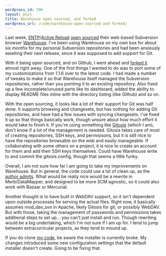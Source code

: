 ```yaml
--- 
wordpress_id: 396
layout: post
title: Warehouse open sourced, and forked
wordpress_url: /code/warehouse-open-sourced-and-forked/
---
```


<p>Last week, <a href="http://entp.com/">ENTP</a>/<a href="http://activereload.net/">Active Reload</a> <a href="http://hoth.entp.com/2008/9/30/warehouse-is-now-open-source">open sourced</a> their web-based Subversion browser <a href="http://warehouseapp.com">Warehouse</a>.  I've been using Warehouse on my own box for about six months for my personal Subversion repositories and had been anxiously awaiting their next release, since it was supposed to add support for Git.</p>

<p>With it being open sourced, and on Github, I went ahead and <a href="http://github.com/krobertson/warehouse">forked it</a> almost right away.  One of the first things I wanted to do was to port some of my customizations from 1.1.6 over to the latest code.  I had made a number of tweaks to make it so that Warehouse itself managed the Subversion repositories, rather than you pointing it to an existing repository.  Also fixed up a few incomplete/unused parts like its dashboard, added the ability to display README files inline with the directory listing (like Github) and so on.</p>

<p>With the open sourcing, it looks like a lot of their support for Git was half done.  It supports browsing and changesets, but has nothing for adding Git repositories, and have had a few issues with syncing changesets.  I've fixed it up so that things basically work, though unsure about how much effort it would take to finish it.  If you're using something like <a href="http://scie.nti.st/2007/11/14/hosting-git-repositories-the-easy-and-secure-way">Gitosis</a> (which I am), don't know if a lot of the management is needed.  Gitosis takes care of most of creating repositories, SSH keys, and permisisons, but it is still nice to have the repositories browsable on the web and easily manageable.  If collaborating with some others on a project, it is nice to create an account for them and add their SSH keys themselves.  Could have Warehouse write to and commit the gitosis.config, though that seems a little funky.</p>

<p>Overall, I am not sure how far I am going to take my improvements on Warehouse.  But in general, the code could use a lot of clean up, as the <a href="http://twitter.com/technoweenie/statuses/940866500">author admits</a>.  What would be really nice would be a rewrite in Merb/DataMapper, and designed to be more SCM agnostic, so it could also work with Bazaar or Mercurial.</p>

<p>Another thought is to have built in WebDAV support, so it isn't dependent upon outside processes for serving the actual files.  Right now, it basically assumes mod_dav_svn in Apache, likely Gitosis for git, or possibly WebDAV.  But with those, taking the management of passwords and permissions takes additional steps to set up... you can't just install and run.  Though rewriting would be a big undertaking, which I'm not sure if I am up for.  I tend to jump between extracurricular projects, as they tend to mound up.</p>

<p>If you do clone <a href="http://github.com/krobertson/warehouse">my code</a>, be aware the installer is currently broke.  My changes introduced some new configuration settings that the default installer doesn't create.  Going to be fixing that.</p>
         

